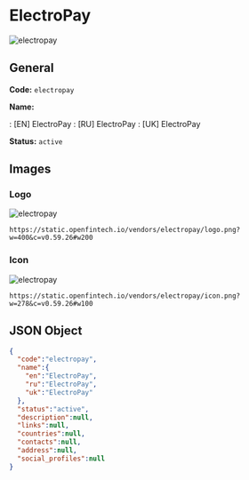 
# ElectroPay 
![electropay](https://static.openfintech.io/vendors/electropay/logo.png?w=400&c=v0.59.26#w200)  

## General 
 
**Code:** `electropay` 
 
**Name:** 
 
:	[EN] ElectroPay 
:	[RU] ElectroPay 
:	[UK] ElectroPay 
 
**Status:** `active` 
 

## Images 

### Logo 
 
![electropay](https://static.openfintech.io/vendors/electropay/logo.png?w=400&c=v0.59.26#w200)  

```
https://static.openfintech.io/vendors/electropay/logo.png?w=400&c=v0.59.26#w200
```  

### Icon 
 
![electropay](https://static.openfintech.io/vendors/electropay/icon.png?w=278&c=v0.59.26#w100)  

```
https://static.openfintech.io/vendors/electropay/icon.png?w=278&c=v0.59.26#w100
```  

## JSON Object 

```json
{
  "code":"electropay",
  "name":{
    "en":"ElectroPay",
    "ru":"ElectroPay",
    "uk":"ElectroPay"
  },
  "status":"active",
  "description":null,
  "links":null,
  "countries":null,
  "contacts":null,
  "address":null,
  "social_profiles":null
}
```  
